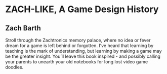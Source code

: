 # ZACH-LIKE, A Game Design History
## Zach Barth
Stroll through the Zachtronics memory palace, where no idea or fever dream for a game is left behind or forgotten. I’ve heard that learning by teaching is the mark of understanding, but learning by making a game may be the greater insight. You’ll leave this book inspired - and possibly calling your parents to unearth your old notebooks for long lost video game doodles.
